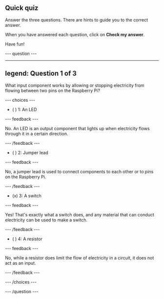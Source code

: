## Quick quiz

Answer the three questions. There are hints to guide you to the correct answer.

When you have answered each question, click on **Check my answer**.

Have fun!

--- question ---

---
legend: Question 1 of 3
---

What input component works by allowing or stopping electricity from flowing between two pins on the Raspberry Pi?

--- choices ---

- ( ) 1: An LED

--- feedback ---

No. An LED is an output component that lights up when electricity flows through it in a certain direction.

--- /feedback ---

- ( ) 2: Jumper lead

--- feedback ---

No, a jumper lead is used to connect components to each other or to pins on the Raspberry Pi.

--- /feedback ---

- (x) 3: A switch

--- feedback ---

Yes! That's exactly what a switch does, and any material that can conduct electricity can be used to make a switch.

--- /feedback ---

- ( ) 4: A resistor

--- feedback ---

No, while a resistor does limit the flow of electricity in a circuit, it does not act as an input.

--- /feedback ---

--- /choices ---

--- /question ---